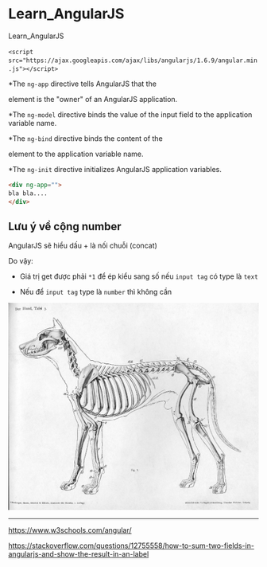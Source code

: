 # Learn_AngularJS
Learn_AngularJS

`<script src="https://ajax.googleapis.com/ajax/libs/angularjs/1.6.9/angular.min.js"></script>`


*The `ng-app` directive tells AngularJS that the <div> element is the "owner" of an AngularJS application.

*The `ng-model` directive binds the value of the input field to the application variable name.

*The `ng-bind` directive binds the content of the <p> element to the application variable name.

*The `ng-init` directive initializes AngularJS application variables.

```html
<div ng-app="">
bla bla....
</div>
```

## Lưu ý về cộng number

AngularJS sẽ hiểu dấu + là nối chuỗi (concat)

Do vậy:

* Giá trị get được phải `*1` để ép kiểu sang số nếu `input tag` có type là `text`

* Nếu để `input tag` type là `number` thì không cần

<img src="Dog_anatomy_lateral_skeleton_view.jpg">

---

https://www.w3schools.com/angular/

https://stackoverflow.com/questions/12755558/how-to-sum-two-fields-in-angularjs-and-show-the-result-in-an-label